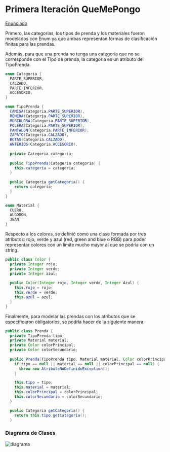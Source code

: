 Primera Iteración QueMePongo
===

[Enunciado](https://docs.google.com/document/d/1k1f-9AuIohlBGB2soSNePJ6jLxM37_tZeSD-hW_esIQ/edit)

Primero, las categorias, los tipos de prenda y los materiales fueron modelados con Enum ya que ambas representan formas de clasificación finitas para las prendas.

Además, para que una prenda no tenga una categoria que no se corresponde con el Tipo de prenda, la categoria es un atributo del TipoPrenda.

```java
enum Categoria {
  PARTE_SUPERIOR,
  CALZADO,
  PARTE_INFERIOR,
  ACCESORIO,
}

enum TipoPrenda {
  CAMISA(Categoria.PARTE_SUPERIOR),
  REMERA(Categoria.PARTE_SUPERIOR),
  MUSCULOSA(Categoria.PARTE_SUPERIOR),
  POLERA(Categoria.PARTE_SUPERIOR),
  PANTALON(Categoria.PARTE_INFERIOR),
  ZAPATO(Categoria.CALZADO),
  BOTAS(Categoria.CALZADO),
  ANTEOJOS(Categoria.ACCESORIO),
  
  private Categoria categoria;
  
  public TipoPrenda(Categoria categoria) {
    this.categoria = categoria;
  }
  
  public Categoria getCategoria() {
    return categoria;
  }
}

enum Material {
  CUERO,
  ALGODON,
  JEAN,
}
```

Respecto a los colores, se definió como una clase formada por tres atributos: rojo, verde y azul (red, green and blue o RGB) para poder representar colores con un límite mucho mayor al que se podría con un string.

```java
public class Color {
  private Integer rojo;
  private Integer verde;
  private Integer azul;
  
  public Color(Integer rojo, Integer verde, Integer Azul) {
    this.rojo = rojo;
    this.verde = verde;
    this.azul = azul;
  }
}
```

Finalmente, para modelar las prendas con los atributos que se especificaron obligatorios, se podría hacer de la siguiente manera:

```java
public class Prenda {
  private TipoPrenda tipo;
  private Material material;
  private Color colorPrincipal;
  private Color colorSecundario;
  
  public Prenda(TipoPrenda tipo, Material material, Color colorPrincipal, Color colorPrimario) {
    if(tipo == null || material == null || colorPrincipal == null) {
      throw new AtributoNoDefinidoException();
    }

    this.tipo = tipo;
    this.material = material;
    this.colorPrincipal = colorPrincipal;
    this.colorSecundario = colorSecundario;
  }

  public Categoria getCategoria() {
    return this.tipo.getCategoria();
  }
```

### Diagrama de Clases

![diagrama](./que-me-pongo-1.png)
